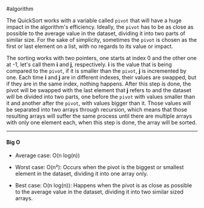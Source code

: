 #algorithm

The QuickSort works with a variable called `pivot` that will have a huge impact in the algorithm's efficiency. Ideally, the `pivot` has to be as close as possible to the average value in the dataset, dividing it into two parts of similar size. For the sake of simplicity, sometimes the `pivot` is chosen as the first or last element on a list, with no regards to its value or impact.

The sorting works with two pointers, one starts at index 0 and the other one at -1, let's call them **i** and **j**, respectively. **i** is the value that is being compared to the `pivot`, if it is smaller than the `pivot`, **j** is incremented by one. Each time **i** and **j** are in different indexes, their values are swapped, but if they are in the same index, nothing happens. After this step is done, the pivot will be swapped with the last element that **j** refers to and the dataset will be divided into two parts, one before the `pivot` with values smaller than it and another after the `pivot`, with values bigger than it. Those values will be separated into two arrays through recursion, which means that those resulting arrays will suffer the same process until there are multiple arrays with only one element each, when this step is done, the array will be sorted. 

--------------------

#### Big O

- Average case: O(n log(n))

- Worst case: O(n²): Occurs when the pivot is the biggest or smallest element in the dataset, dividing it into one array only.

- Best case: O(n log(n)): Happens when the pivot is as close as possible to the average value in the dataset, dividing it into two similar sized arrays.
